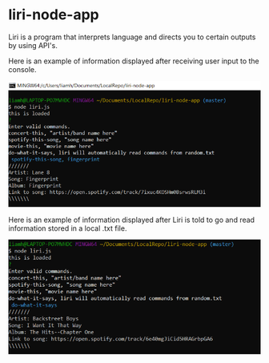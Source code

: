 # liri-node-app
<p> Liri is a program that interprets language and directs you to certain outputs by using API's.</p>
<p> Here is an example of information displayed after receiving user input to the console.</p>
<p align="center">
  <img alt="Working Liri" src="https://github.com/VanillaCoder/liri-node-app/blob/master/pictures/lirione.PNG">
</p>
<p> Here is an example of information displayed after Liri is told to go and read information stored in a local .txt file. </p>
<p align="center">
  <img alt="Working Liri" src="https://github.com/VanillaCoder/liri-node-app/blob/master/pictures/liritwo.PNG">
</p>

